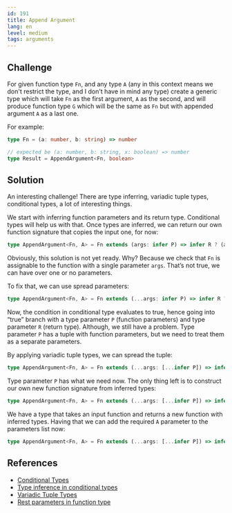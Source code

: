 ```yaml
---
id: 191
title: Append Argument
lang: en
level: medium
tags: arguments
---
```


## Challenge

For given function type `Fn`, and any type `A` (any in this context means we don't restrict the type, and I don't have in mind any type) create a generic type which will take `Fn` as the first argument, `A` as the second, and will produce function type `G` which will be the same as `Fn` but with appended argument `A` as a last one.

For example:

```ts
type Fn = (a: number, b: string) => number

// expected be (a: number, b: string, x: boolean) => number
type Result = AppendArgument<Fn, boolean>
```

## Solution

An interesting challenge!
There are type inferring, variadic tuple types, conditional types, a lot of interesting things.

We start with inferring function parameters and its return type.
Conditional types will help us with that.
Once types are inferred, we can return our own function signature that copies the input one, for now:

```ts
type AppendArgument<Fn, A> = Fn extends (args: infer P) => infer R ? (args: P) => R : never;
```

Obviously, this solution is not yet ready.
Why?
Because we check that `Fn` is assignable to the function with a single parameter `args`.
That’s not true, we can have over one or no parameters.

To fix that, we can use spread parameters:

```ts
type AppendArgument<Fn, A> = Fn extends (...args: infer P) => infer R ? (args: P) => R : never;
```

Now, the condition in conditional type evaluates to true, hence going into “true” branch with a type parameter `P` (function parameters) and type parameter `R` (return type).
Although, we still have a problem.
Type parameter `P` has a tuple with function parameters, but we need to treat them as a separate parameters.

By applying variadic tuple types, we can spread the tuple:

```ts
type AppendArgument<Fn, A> = Fn extends (...args: [...infer P]) => infer R ? (args: P) => R : never;
```

Type parameter `P` has what we need now.
The only thing left is to construct our own new function signature from inferred types:

```ts
type AppendArgument<Fn, A> = Fn extends (...args: [...infer P]) => infer R ? (...args: [...P]) => R : never;
```

We have a type that takes an input function and returns a new function with inferred types.
Having that we can add the required `A` parameter to the parameters list now:

```ts
type AppendArgument<Fn, A> = Fn extends (...args: [...infer P]) => infer R ? (...args: [...P, A]) => R : never;
```

## References

- [Conditional Types](https://www.typescriptlang.org/docs/handbook/2/conditional-types.html)
- [Type inference in conditional types](https://www.typescriptlang.org/docs/handbook/advanced-types.html#type-inference-in-conditional-types)
- [Variadic Tuple Types](https://www.typescriptlang.org/docs/handbook/release-notes/typescript-4-0.html#variadic-tuple-types)
- [Rest parameters in function type](https://www.typescriptlang.org/docs/handbook/functions.html#rest-parameters)
